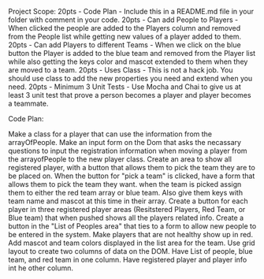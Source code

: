 Project Scope: 20pts - Code Plan - Include this in a README.md file in your folder with comment in your code. 20pts - Can add People to Players - When clicked the people are added to the Players column and removed from the People list while getting new values of a player added to them. 20pts - Can add Players to different Teams - When we click on the blue button the Player is added to the blue team and removed from the Player list while also getting the keys color and mascot extended to them when they are moved to a team. 20pts - Uses Class - This is not a hack job. You should use class to add the new properties you need and extend when you need. 20pts - Minimum 3 Unit Tests - Use Mocha and Chai to give us at least 3 unit test that prove a person becomes a player and player becomes a teammate.

Code Plan:

Make a class for a player that can use the information from the arrayOfPeople.
Make an input form on the Dom that asks the necassary questions to input the registration information when moving a player from the arrayofPeople to the new player class.
Create an area to show all registered player, with a button that allows them to pick the team they are to be placed on.
When the button for "pick a team" is clicked, have a form that allows them to pick the team they want. when the team is picked assign them to either the red team array or blue team. Also give them keys with team name and mascot at this time in their array.
Create a button for each player in three registered player areas (Resitstered Players, Red Team, or Blue team) that when pushed shows all the players related info.
Create a button in the "List of Peoples area" that ties to a form to allow new people to be entered in the system.
Make players that are not healthy show up in red.
Add mascot and team colors displayed in the list area for the team.
Use grid layout to create two columns of data on the DOM. Have List of people, blue team, and red team in one column. Have registered player and player info int he other column.